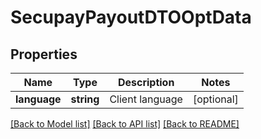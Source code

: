 # SecupayPayoutDTOOptData

## Properties
Name | Type | Description | Notes
------------ | ------------- | ------------- | -------------
**language** | **string** | Client language | [optional] 

[[Back to Model list]](../README.md#documentation-for-models) [[Back to API list]](../README.md#documentation-for-api-endpoints) [[Back to README]](../README.md)


